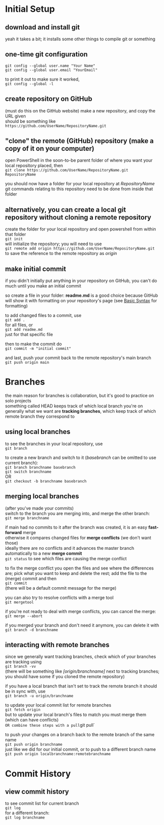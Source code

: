 # Initial Setup

## download and install git

yeah it takes a bit; it installs some other things to compile git or something

## one-time git configuration

`git config --global user.name "Your Name"`  
`git config --global user.email "YourEmail"`

to print it out to make sure it worked,  
`git config --global -l`

## create repository on GitHub

(must do this on the GitHub website) make a new repository, and copy the URL given  
should be something like  
`https://github.com/UserName/RepositoryName.git`

## "clone" the remote (GitHub) repository (make a copy of it on your computer)

open PowerShell in the soon-to-be parent folder of where you want your local repository placed, then  
`git clone https://github.com/UserName/RepositoryName.git RepositoryName`

you should now have a folder for your local repository at *RepositoryName*  
git commands relating to this repository need to be done from inside that folder

## alternatively, you can create a local git repository without cloning a remote repository

create the folder for your local repository and open powershell from within that folder  
`git init`  
will initialize the repository; you will need to use  
`git remote add origin https://github.com/UserName/RepositoryName.git`  
to save the reference to the remote repository as *origin*

## make initial commit

if you didn't initially put anything in your repository on GitHub, you can't do much until you make an initial commit

so create a file in your folder: **readme.md** is a good choice because GitHub will show it with formatting on your repository's page (see [Basic Syntax](https://www.markdownguide.org/cheat-sheet/) for formatting)

to add changed files to a commit, use  
`git add .`  
for all files, or  
`git add readme.md`  
just for that specific file

then to make the commit do  
`git commit -m "initial commit"`

and last, push your commit back to the remote repository's main branch  
`git push origin main`

# Branches

the main reason for branches is collaboration, but it's good to practice on solo projects  
something called HEAD keeps track of which local branch you're on  
generally what we want are **tracking branches**, which keep track of which remote branch they correspond to

## using local branches

to see the branches in your local repository, use  
`git branch`

to create a new branch and switch to it (*basebranch* can be omitted to use current branch):  
`git branch branchname basebranch`  
`git switch branchname`  
OR  
`git checkout -b branchname basebranch`

## merging local branches

(after you've made your commits)  
switch to the branch you are merging into, and merge the other branch:  
`git merge branchname`  

if main had no commits to it after the branch was created, it is an easy **fast-forward** merge  
otherwise it compares changed files for **merge conflicts** (we don't want those)  
ideally there are no conflicts and it advances the master branch automatically to a new **merge commit**  
`git status` to see which files are causing the merge conflict

to fix the merge conflict you open the files and see where the differences are; pick what you want to keep and delete the rest; add the file to the (merge) commit and then  
`git commit`  
(there will be a default commit message for the merge)

you can also try to resolve conflicts with a merge tool  
`git mergetool`

if you're not ready to deal with merge conflicts, you can cancel the merge:
`git merge --abort`

if you merged your branch and don't need it anymore, you can delete it with  
`git branch -d branchname`

## interacting with remote branches

since we generally want tracking branches, check which of your branches are tracking using  
`git branch -vv`  
(there will be something like *\[origin/branchname]* next to tracking branches; you should have some if you cloned the remote repository)  

if you have a local branch that isn't set to track the remote branch it should be in sync with, use  
`git branch -u origin/branchname`

to update your local commit list for remote branches  
`git fetch origin`  
but to update your local branch's files to match you must merge them (which can have conflicts)  
`
OR combine these steps with a pull
`git pull`

to push your changes on a branch back to the remote branch of the same name  
`git push origin branchname`  
just like we did for our initial commit, or to push to a different branch name
`git push origin localbranchname:remotebranchname`

# Commit History

## view commit history

to see commit list for current branch  
`git log`  
for a different branch:  
`git log branchname`
